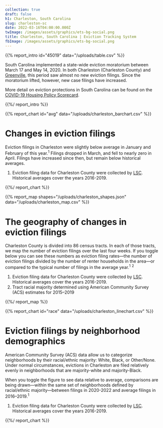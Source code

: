 ```yaml
---
collection: true
draft: false
h1: Charleston, South Carolina
slug: charleston-sc
date: 2022-03-16T04:00:00.000Z
twImage: /images/assets/graphics/ets-bg-social.png
title: Charleston, South Carolina | Eviction Tracking System
fbImage: /images/assets/graphics/ets-bg-social.png
---
```


{{% report_intro id="45019" data="/uploads/table.csv" %}}









South Carolina implemented a state-wide eviction moratorium between March 17 and May 14, 2020. In both Charleston (Charleston County) and [Greenville](https://evictionlab.org/eviction-tracking/greenville-sc/), this period saw almost no new eviction filings. Since the moratorium lifted, however, new case filings have increased.

More detail on eviction protections in South Carolina can be found on the [COVID-19 Housing Policy Scorecard](https://evictionlab.org/covid-policy-scorecard/sc/).









{{%/ report_intro %}}



{{% report_chart id="avg" data="/uploads/charleston_barchart.csv" %}}









# Changes in eviction filings

Eviction filings in Charleston were slightly below average in January and February of this year.<sup>1</sup> Filings dropped in March, and fell to nearly zero in April. Filings have increased since then, but remain below historical averages.

1. Eviction filing data for Charleston County were collected by [LSC](https://www.lsc.gov/). Historical averages cover the years 2016-2019.









{{%/ report_chart %}}



{{% report_map shapes="/uploads/charleston_shapes.json" data="/uploads/charleston_map.csv" %}}



# The geography of changes in eviction filings

Charleston County is divided into 86 census tracts. In each of those tracts, we map the number of eviction filings over the last four weeks. If you toggle below you can see these numbers as eviction filing rates—the number of eviction filings divided by the number of renter households in the area—or compared to the typical number of filings in the average year.<sup>1</sup> <sup>2</sup>

1. Eviction filing data for Charleston County were collected by [LSC](https://www.lsc.gov/). Historical averages cover the years 2016-2019.
2. Tract racial majority determined using American Community Survey (ACS) estimates for 2015–2019



{{%/ report_map %}}



{{% report_chart id="race" data="/uploads/charleston_linechart.csv" %}}

# Eviction filings by neighborhood demographics

American Community Survey (ACS) data allow us to categorize neighborhoods by their racial/ethnic majority: White, Black, or Other/None. Under normal circumstances, evictions in Charleston are filed relatively evenly in neighborhoods that are majority-white and majority-Black. 

When you toggle the figure to see data relative to average, comparisons are being drawn—within the same set of neighborhoods defined by racial/ethnic majority—between filings in 2020-2022 and average filings in 2016–2019.<sup>1</sup>

1. Eviction filing data for Charleston County were collected by [LSC](https://www.lsc.gov/). Historical averages cover the years 2016-2019.

{{%/ report_chart %}}